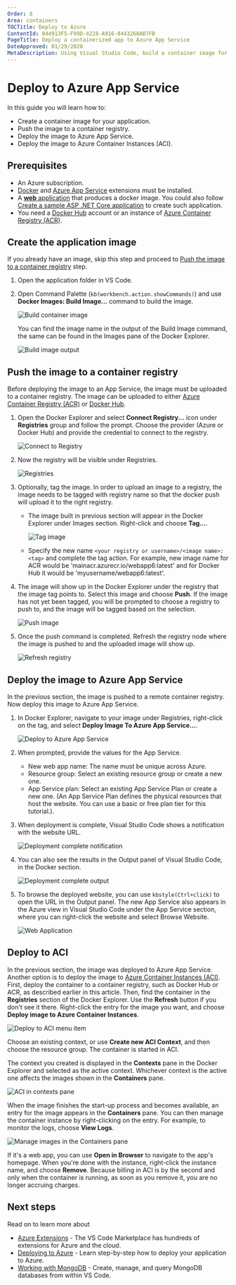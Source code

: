 ```yaml
---
Order: 8
Area: containers
TOCTitle: Deploy to Azure
ContentId: 044913F5-F99D-4228-A916-0443260AB7FB
PageTitle: Deploy a containerized app to Azure App Service
DateApproved: 01/29/2020
MetaDescription: Using Visual Studio Code, build a container image for your application, push the image to a container registry, and deploy to Azure App Service.
---
```


# Deploy to Azure App Service

In this guide you will learn how to:

- Create a container image for your application.
- Push the image to a container registry.
- Deploy the image to Azure App Service.
- Deploy the image to Azure Container Instances (ACI).

## Prerequisites

- An Azure subscription.
- [Docker](https://marketplace.visualstudio.com/items?itemName=ms-azuretools.vscode-docker) and [Azure App Service](https://marketplace.visualstudio.com/items?itemName=ms-azuretools.vscode-azureappservice) extensions must be installed.
- A [**web** application](https://docs.microsoft.com/azure/app-service/containers/tutorial-custom-docker-image) that produces a docker image. You could also follow [Create a sample ASP .NET Core application](/docs/containers/quickstart-aspnet-core.md) to create such application.
- You need a [Docker Hub](https://hub.docker.com/) account or an instance of [Azure Container Registry (ACR)](https://docs.microsoft.com/azure/container-registry/container-registry-get-started-portal).

## Create the application image

If you already have an image, skip this step and proceed to [Push the image to a container registry](#push-the-image-to-a-container-registry) step.

1. Open the application folder in VS Code.

2. Open Command Palette (`kb(workbench.action.showCommands)`) and use **Docker Images: Build Image...** command to build the image.

   ![Build container image](images/app-service/command-build-image.png)

   You can find the image name in the output of the Build Image command, the same can be found in the Images pane of the Docker Explorer.

   ![Build image output](images/app-service/terminal-output-build-image.png)

## Push the image to a container registry

Before deploying the image to an App Service, the image must be uploaded to a container registry. The image can be uploaded to either [Azure Container Registry (ACR)](https://docs.microsoft.com/azure/container-registry/container-registry-get-started-portal) or [Docker Hub](https://hub.docker.com/).

1. Open the Docker Explorer and select **Connect Registry...** icon under **Registries** group and follow the prompt. Choose the provider (Azure or Docker Hub) and provide the credential to connect to the registry.

   ![Connect to Registry](images/app-service/explorer-connect-registry.png)

2. Now the registry will be visible under Registries.

   ![Registries](images/app-service/explorer-registries.png)

3. Optionally, tag the image. In order to upload an image to a registry, the image needs to be tagged with registry name so that the docker push will upload it to the right registry.

   - The image built in previous section will appear in the Docker Explorer under Images section. Right-click and choose **Tag...**.

     ![Tag image](images/app-service/explorer-tag-image.png)

   - Specify the new name `<your registry or username>/<image name>:<tag>` and complete the
     tag action. For example, new image name for ACR would be 'mainacr.azurecr.io/webapp6:latest' and for Docker Hub it would be 'myusername/webapp6:latest'.

4. The image will show up in the Docker Explorer under the registry that the image tag points to. Select this image and choose **Push**. If the image has not yet been tagged, you will be prompted to choose a registry to push to, and the image will be tagged based on the selection.

   ![Push image](images/app-service/explorer-push-image.png)

5. Once the push command is completed. Refresh the registry node where the image is pushed to and the uploaded image will show up.

   ![Refresh registry](images/app-service/explorer-refresh-registry.png)

## Deploy the image to Azure App Service

In the previous section, the image is pushed to a remote container registry. Now deploy this image to Azure App Service.

1. In Docker Explorer, navigate to your image under Registries, right-click on the tag, and select **Deploy Image To Azure App Service...**.

   ![Deploy to Azure App Service](images/app-service/explorer-deploy-to-app-service.png)

2. When prompted, provide the values for the App Service.

   - New web app name: The name must be unique across Azure.
   - Resource group: Select an existing resource group or create a new one.
   - App Service plan: Select an existing App Service Plan or create a new one. (An App Service Plan defines the physical resources that host the website. You can use a basic or free plan tier for this tutorial.).

3. When deployment is complete, Visual Studio Code shows a notification with the website URL.

   ![Deployment complete notification](images/app-service/notification-appservice-deployment.png)

4. You can also see the results in the Output panel of Visual Studio Code, in the Docker section.

   ![Deployment complete output](images/app-service/output-appservice-deployment.png)

5. To browse the deployed website, you can use `kbstyle(Ctrl+click)` to open the URL in the Output panel. The new App Service also appears in the Azure view in Visual Studio Code under the App Service section, where you can right-click the website and select Browse Website.

   ![Web Application](images/app-service/webapp-homepage.png)

## Deploy to ACI

In the previous section, the image was deployed to Azure App Service. Another option is to deploy the image to [Azure Container Instances (ACI)](https://azure.microsoft.com/services/container-instances/). First, deploy the container to a container registry, such as Docker Hub or ACR, as described earlier in this article. Then, find the container in the **Registries** section of the Docker Explorer. Use the **Refresh** button if you don't see it there. Right-click the entry for the image you want, and choose **Deploy image to Azure Container Instances**.

![Deploy to ACI menu item](images/app-service/deploy-aci-menu.png)

Choose an existing context, or use **Create new ACI Context**, and then choose the resource group. The container is started in ACI.

The context you created is displayed in the **Contexts** pane in the Docker Explorer and selected as the active context. Whichever context is the active one affects the images shown in the **Containers** pane.

![ACI in contexts pane](images/app-service/deploy-aci-contexts.png)

When the image finishes the start-up process and becomes available, an entry for the image appears in the **Containers** pane. You can then manage the container instance by right-clicking on the entry. For example, to monitor the logs, choose **View Logs**.

![Manage images in the Containers pane](images/app-service/deploy-aci-containers-pane.png)

If it's a web app, you can use **Open in Browser** to navigate to the app's homepage. When you're done with the instance, right-click the instance name, and choose **Remove**. Because billing in ACI is by the second and only when the container is running, as soon as you remove it, you are no longer accruing charges.

## Next steps

Read on to learn more about

- [Azure Extensions](/docs/azure/extensions.md) - The VS Code Marketplace has hundreds of extensions for Azure and the cloud.
- [Deploying to Azure](/docs/azure/deployment.md) - Learn step-by-step how to deploy your application to Azure.
- [Working with MongoDB](/docs/azure/mongodb.md) - Create, manage, and query MongoDB databases from within VS Code.
